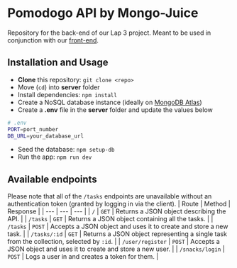 # Pomodogo API by Mongo-Juice
Repository for the back-end of our Lap 3 project. Meant to be used in conjunction with our [front-end](https://github.com/RobbieStam/lap3-project-backend).

## Installation and Usage
- **Clone** this repository: `git clone <repo>`
- Move (`cd`) into **server** folder
- Install dependencies: `npm install`
- Create a NoSQL database instance (ideally on [MongoDB Atlas](https://www.mongodb.com/atlas))
- Create a **.env** file in the **server** folder and update the values below
```sh
# .env
PORT=port_number
DB_URL=your_database_url
```
- Seed the database: `npm setup-db`
- Run the app: `npm run dev`

## Available endpoints
Please note that all of the `/tasks` endpoints are unavailable without an authentication token (granted by logging in via the client).
| Route | Method | Response |
| --- | --- | --- |
| `/` | `GET` | Returns a JSON object describing the API. |
| `/tasks` | `GET` | Returns a JSON object containing all the tasks. |
| `/tasks` | `POST` | Accepts a JSON object and uses it to create and store a new task. |
| `/tasks/:id` | `GET` | Returns a JSON object representing a single task from the collection, selected by `:id`. |
| `/user/register` | `POST` | Accepts a JSON object and uses it to create and store a new user. |
| `/snacks/login` | `POST` | Logs a user in and creates a token for them. |